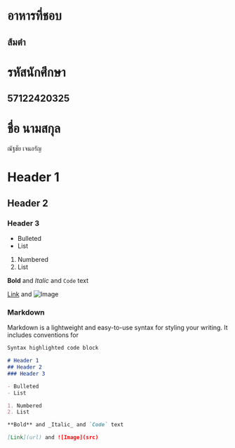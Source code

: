 # อาหารที่ชอบ
## ส้มตำ

# รหัสนักศึกษา
## 57122420325
# ชื่อ นามสกุล
ณัฐชัย เจนอรัญ

# Header 1
## Header 2
### Header 3

- Bulleted
- List

1. Numbered
2. List

**Bold** and _Italic_ and `Code` text

[Link](url) and ![Image](src)

### Markdown

Markdown is a lightweight and easy-to-use syntax for styling your writing. It includes conventions for

```markdown
Syntax highlighted code block

# Header 1
## Header 2
### Header 3

- Bulleted
- List

1. Numbered
2. List

**Bold** and _Italic_ and `Code` text

[Link](url) and ![Image](src)
